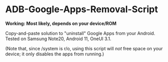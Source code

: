 # ADB-Google-Apps-Removal-Script

**Working: Most likely, depends on your device/ROM**

Copy-and-paste solution to "uninstall" Google Apps from your Android. Tested on Samsung Note20, Android 11, OneUI 3.1.

(Note that, since /system is r/o, using this script will *not* free space on your device; it only disables the apps from running.)
